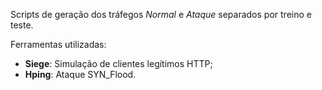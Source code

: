 Scripts de geração dos tráfegos _Normal_ e _Ataque_ separados por treino e teste.

Ferramentas utilizadas:  
- **Siege**: Simulação de clientes legítimos HTTP;
- **Hping**: Ataque SYN_Flood.
